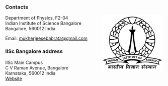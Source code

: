 ### Contacts

[<img align="right" src="imageN/iisc-logo.png" width="200"/>](http://www.physics.iisc.ernet.in)

Department of Physics, F2-04 <br />
Indian Institute of Science Bangalore <br />
Bangalore, 560012 India <br />

Email: mukherjeesebabrata@gmail.com <br />


### IISc Bangalore address

IISc Main Campus <br />
C V Raman Avenue, Bangalore <br />
Karnataka, 560012 India <br />
[Website](https://iisc.ac.in/)



